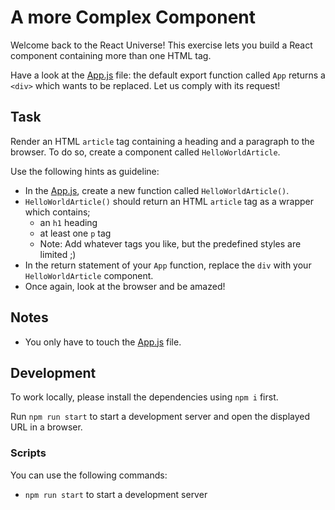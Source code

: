 # A more Complex Component

Welcome back to the React Universe! This exercise lets you build a React component containing more than one HTML tag.

Have a look at the [App.js](./src/App.js) file: the default export function called `App` returns a `<div>` which wants to be replaced. Let us comply with its request!

## Task

Render an HTML `article` tag containing a heading and a paragraph to the browser. To do so, create a component called `HelloWorldArticle`.

Use the following hints as guideline:

- In the [App.js](src/App.js), create a new function called `HelloWorldArticle()`.
- `HelloWorldArticle()` should return an HTML `article` tag as a wrapper which contains;
  - an `h1` heading
  - at least one `p` tag
  - Note: Add whatever tags you like, but the predefined styles are limited ;)
- In the return statement of your `App` function, replace the `div` with your `HelloWorldArticle` component.
- Once again, look at the browser and be amazed!

## Notes

- You only have to touch the [App.js](src/App.js) file.

## Development

To work locally, please install the dependencies using `npm i` first.

Run `npm run start` to start a development server and open the displayed URL in a browser.



### Scripts

You can use the following commands:

- `npm run start` to start a development server

